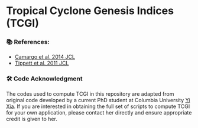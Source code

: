# Tropical Cyclone Genesis Indices (TCGI)

### 📚 References: 
- [Camargo et al. 2014 JCL](https://journals.ametsoc.org/view/journals/clim/27/24/jcli-d-13-00505.1.xml)
- [Tippett et al. 2011 JCL](https://journals.ametsoc.org/view/journals/clim/24/9/2010jcli3811.1.xml)

### 🛠 Code Acknowledgment
The codes used to compute TCGI in this repository are adapted from original code developed by a current PhD student at Columbia University [Yi Xia](mailto:yx2820@columbia.edu). If you are interested in obtaining the full set of scripts to compute TCGI for your own application, please contact her directly and ensure appropriate credit is given to her.
